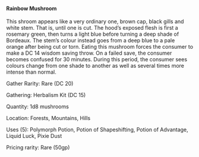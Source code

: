 #### Rainbow Mushroom 
This shroom appears like a very ordinary one, brown cap, black gills and white stem. That is, until one is cut. The hood’s exposed flesh is first a rosemary green, then turns a light blue before turning a deep shade of Bordeaux. The stem’s colour instead goes from a deep blue to a pale orange after being cut or torn. Eating this mushroom forces the consumer to make a DC 14 wisdom saving throw. On a failed save, the consumer becomes confused for 30 minutes. During this period, the consumer sees colours change from one shade to another as well as several times more intense than normal. 

Gather Rarity: Rare (DC 20)

Gathering: Herbalism Kit (DC 15)

Quantity: 1d8 mushrooms

Location: Forests, Mountains, Hills

Uses (5): Polymorph Potion, Potion of Shapeshifting, Potion of Advantage, Liquid Luck, Pixie Dust 

Pricing rarity: Rare (50gp)